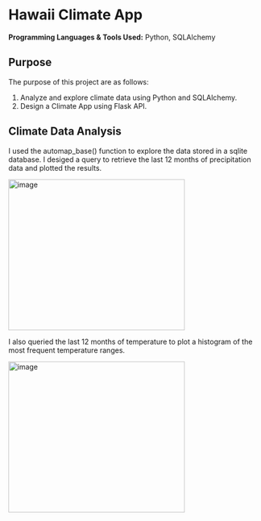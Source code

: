 # Hawaii Climate App

**Programming Languages & Tools Used:** Python, SQLAlchemy

## Purpose

The purpose of this project are as follows:
1. Analyze and explore climate data using Python and SQLAlchemy.
2. Design a Climate App using Flask API.

## Climate Data Analysis

I used the automap_base() function to explore the data stored in a sqlite database. I desiged a query to retrieve the last 12 months of precipitation data and plotted the results.

<img src="https://github.com/geyo/sqlalchemy-challenge/assets/8386502/c0e89c20-b9e4-45ef-87ee-53adc00cc586" alt="image" width="350" height="300">

I also queried the last 12 months of temperature to plot a histogram of the most frequent temperature ranges.  

<img src="https://github.com/geyo/sqlalchemy-challenge/assets/8386502/67164d1a-c238-4fa8-bb86-4a9b21e45e8b" alt="image" width="350" height="300">

